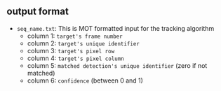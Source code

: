 ## output format 

 - `seq_name.txt`: This is MOT formatted input for the tracking algorithm
   + column 1: `target's frame number`
   + column 2: `target's unique identifier`
   + column 3: `target's pixel row`
   + column 4: `target's pixel column`
   + column 5: `matched detection's unique identifier` (zero if not matched)
   + column 6: `confidence` (between 0 and 1)
